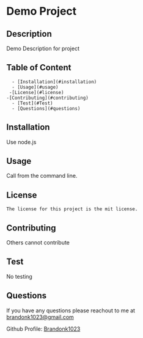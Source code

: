 
  # Demo Project

 ## Description
  Demo Description for project

## Table of Content
      - [Installation](#installation)
      - [Usage](#usage)
     -[License](#license)
    -[Contributing](#contributing)
      - [Test](#Test)
      - [Questions](#questions)

## Installation
  Use node.js

## Usage
  Call from the command line.

## License
    The license for this project is the mit license.

## Contributing
  Others cannot contribute

  ## Test
  No testing

  ## Questions
  If you have any questions please reachout to me at brandonk1023@gmail.com 
  
  Github Profile: [Brandonk1023](https://github.com/Brandonk1023)   
        